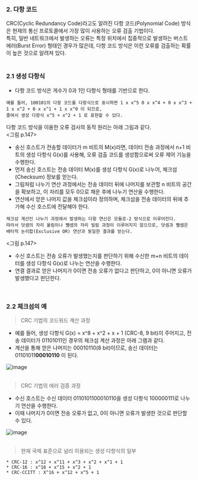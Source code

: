 ### 2. 다항 코드
CRC(Cyclic Redundancy Code)라고도 알려진 다항 코드(Polynomial Code) 방식은 현재의 통신 프로토콜에서 가장 많이 사용하는 오류 검출 기법이다.   
특히, 일반 네트워크에서 발생하는 오류는 특정 위치에서 집중적으로 발생하는 버스트 에러(Burst Error) 형태인 경우가 많은데, 다항 코드 방식은 이런 오류를 검출하는 확률이 높은 것으로 알려져 있다.   
</br>

### 2.1 생성 다항식
* 다항 코드 방식은 게수가 0과 1인 다항식 형태를 기반으로 한다.
```
예를 들어, 100101의 다항 코드를 다항식으로 표시하면 1 x x^5 0 x x^4 + 0 x x^3 + 1 x x^2 + 0 x x^1 + 1 x x^0 이 되므로, 
줄여서 생성 다항식 x^5 + x^2 + 1 로 표현할 수 있다.
```

다항 코드 방식을 이용한 오류 검사의 동작 원리는 아래 그림과 같다.   
<그림 p.147>

* 송신 호스트가 전송할 데이터가 m 비트의 M(x)라면, 데이터 전송 과정에서 n+1 비트의 생성 다항식 G(x)를 사용해, 오류 검출 코드를 생성함으로써 오류 제어 기능을 수행한다.
* 먼저 송신 호스트는 전송 데이터 M(x)를 생성 다항식 G(x)로 나누어, 체크섬(Checksum) 정보를 얻는다.
* 그림처럼 나누기 연산 과정에서는 전송 데이터 뒤에 나머지를 보관할 n 비트의 공간을 확보하고, 이 자리를 모두 0으로 채운 후에 나누기 연산을 수행한다.
* 연산에서 얻은 나머지 값을 체크섬이라 정의하며, 체크섬을 전송 데이터의 뒤에 추가해 수신 호스트에 전달해야 한다.
```
체크섬 계산인 나누기 과정에서 발생하는 다항 연산은 모듈로-2 방식으로 이루어진다.
따라서 덧셈의 자리 올림이나 뺄셈의 자리 빌림 과정이 이루어지지 않으므로, 덧셈과 뺄셈은 배타적 논리합(Exclusive OR) 연산과 동일한 결과를 얻는다.
```
<그림 p.147>

* 수신 호스트는 전송 오류가 발생했는지를 판단하기 위해 수신한 m+n 비트의 데이터를 생성 다항식 G(x)로 나누는 연산을 수행한다.
* 연결 결과로 얻은 나머지가 0이면 전송 오류가 없다고 판단하고, 0이 아니면 오류가 발생했다고 판단한다.
</br>

### 2.2 체크섬의 예
> CRC 기법의 코드워드 계산 과정
* 예를 들어, 생성 다항식 G(x) = x^8 + x^2 + x + 1 (CRC-8, 9 bit)이 주어지고, 전송 데이터가 01101011인 경우의 체크섬 계산 과정은 아래 그램과 같다.
* 계산을 통해 얻은 나머지는 00010110(8 bit)이므로, 송신 데이터는 01101011**00010110** 이 된다.

![image](https://user-images.githubusercontent.com/83942393/129151319-c3515d25-1dba-4a83-be14-b503f984e546.png)
</br>
</br>

> CRC 기법의 에러 검증 과정
* 수신 호스트는 수신 데이터 0110101100010110을 생성 다항식 100000111로 나누기 연산을 수행한다.
* 이때 나머지가 0이면 전송 오류가 없고, 0이 아니면 오류가 발생한 것으로 판단할 수 있다.

![image](https://user-images.githubusercontent.com/83942393/129151899-fedbab44-eae8-42d8-ab76-1876fb2ec37f.png)
</br>
</br>

> 현재 국제 표준으로 널리 이용되는 생성 다항식의 일부
```
* CRC-12 : x^12 + x^11 + x^3 + x^2 + x^1 + 1
* CRC-16 : x^16 + x^15 + x^2 + 1
* CRC-CCITT : X^16 + x^12 + x^5 + 1
```

